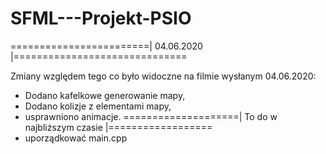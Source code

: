 # SFML---Projekt-PSIO





========================| 04.06.2020 |==============================

Zmiany względem tego co było widoczne na filmie wysłanym 04.06.2020: 
- Dodano kafelkowe generowanie mapy,
- Dodano kolizje z  elementami mapy,
- usprawniono animacje.
====================| To do w najbliższym czasie |==================
- uporządkować main.cpp

